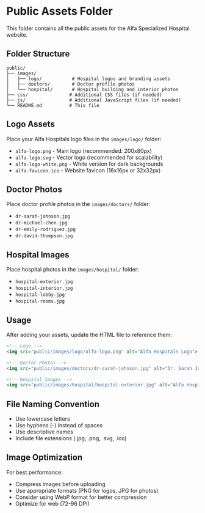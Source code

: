 # Public Assets Folder

This folder contains all the public assets for the Alfa Specialized Hospital website.

## Folder Structure

```
public/
├── images/
│   ├── logo/           # Hospital logos and branding assets
│   ├── doctors/        # Doctor profile photos
│   └── hospital/       # Hospital building and interior photos
├── css/               # Additional CSS files (if needed)
├── js/                # Additional JavaScript files (if needed)
└── README.md          # This file
```

## Logo Assets

Place your Alfa Hospitals logo files in the `images/logo/` folder:

- `alfa-logo.png` - Main logo (recommended: 200x80px)
- `alfa-logo.svg` - Vector logo (recommended for scalability)
- `alfa-logo-white.png` - White version for dark backgrounds
- `alfa-favicon.ico` - Website favicon (16x16px or 32x32px)

## Doctor Photos

Place doctor profile photos in the `images/doctors/` folder:

- `dr-sarah-johnson.jpg`
- `dr-michael-chen.jpg`
- `dr-emily-rodriguez.jpg`
- `dr-david-thompson.jpg`

## Hospital Images

Place hospital photos in the `images/hospital/` folder:

- `hospital-exterior.jpg`
- `hospital-interior.jpg`
- `hospital-lobby.jpg`
- `hospital-rooms.jpg`

## Usage

After adding your assets, update the HTML file to reference them:

```html
<!-- Logo -->
<img src="public/images/logo/alfa-logo.png" alt="Alfa Hospitals Logo">

<!-- Doctor Photos -->
<img src="public/images/doctors/dr-sarah-johnson.jpg" alt="Dr. Sarah Johnson">

<!-- Hospital Images -->
<img src="public/images/hospital/hospital-exterior.jpg" alt="Alfa Hospitals Building">
```

## File Naming Convention

- Use lowercase letters
- Use hyphens (-) instead of spaces
- Use descriptive names
- Include file extensions (.jpg, .png, .svg, .ico)

## Image Optimization

For best performance:
- Compress images before uploading
- Use appropriate formats (PNG for logos, JPG for photos)
- Consider using WebP format for better compression
- Optimize for web (72-96 DPI)
